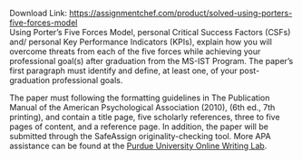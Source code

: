 Download Link: https://assignmentchef.com/product/solved-using-porters-five-forces-model
<br>
Using Porter’s Five Forces Model, personal Critical Success Factors (CSFs) and/ personal Key Performance Indicators (KPIs), explain how you will overcome threats from each of the five forces while achieving your professional goal(s) after graduation from the MS-IST Program.  The paper’s first paragraph must identify and define, at least one, of your post-graduation professional goals.

The paper must following the formatting guidelines in The Publication Manual of the American Psychological Association (2010), (6th ed., 7th printing), and contain a title page, five scholarly references, three to five pages of content, and a reference page. In addition, the paper will be submitted through the SafeAssign originality-checking tool.  More APA assistance can be found at the <a href="https://owl.english.purdue.edu/owl/resource/560/01/" rel="nofollow">Purdue University Online Writing Lab</a>.